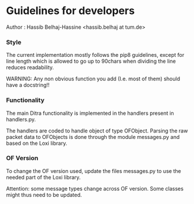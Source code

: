 # Guidelines for developers

Author : Hassib Belhaj-Hassine <hassib.belhaj at tum.de>

### Style

The current implementation mostly follows the pip8 guidelines, except for line 
length which is allowed to go up to 90chars when dividing the line reduces readability.

WARNING: Any non obvious function you add (I.e. most of them) should have a docstring!!

### Functionality

The main Ditra functionality is implemented in the handlers present in handlers.py.

The handlers are coded to handle object of type OFObject. Parsing the raw packet 
data to OFObjects is done through the module messages.py and based on the Loxi library.

### OF Version

To change the OF version used, update the files messages.py to use the needed part
of the Loxi library.

Attention: some message types change across OF version. Some classes might thus 
need to be updated. 
